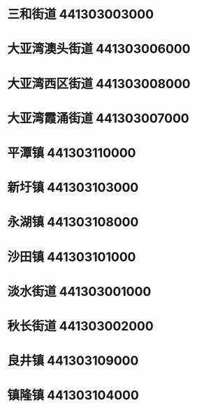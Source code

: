 # 三和街道 441303003000
# 大亚湾澳头街道 441303006000
# 大亚湾西区街道 441303008000
# 大亚湾霞涌街道 441303007000
# 平潭镇 441303110000
# 新圩镇 441303103000
# 永湖镇 441303108000
# 沙田镇 441303101000
# 淡水街道 441303001000
# 秋长街道 441303002000
# 良井镇 441303109000
# 镇隆镇 441303104000
